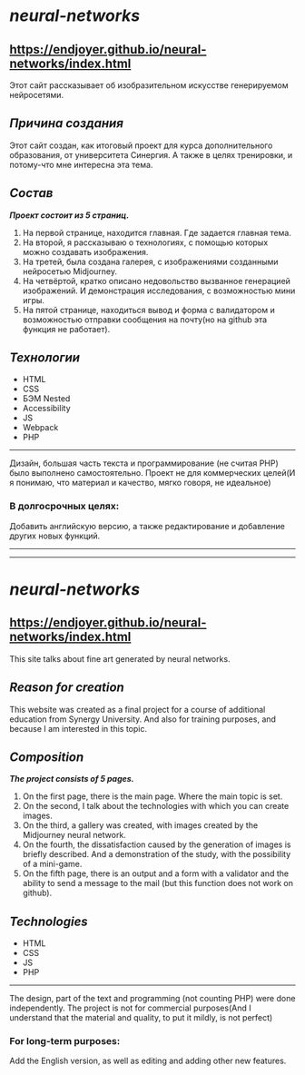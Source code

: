 # _**neural-networks**_

## https://endjoyer.github.io/neural-networks/index.html

Этот сайт рассказывает об изобразительном искусстве генерируемом нейросетями.

## _**Причина создания**_

Этот сайт создан, как итоговый проект для курса дополнительного образования, от университета Синергия.
А также в целях тренировки, и потому-что мне интересна эта тема.

## _**Состав**_

**_Проект состоит из 5 страниц._**

1. На первой странице, находится главная. Где задается главная тема.
2. На второй, я рассказываю о технологиях, с помощью которых можно создавать изображения.
3. На третей, была создана галерея, с изображениями созданными нейросетью Midjourney.
4. На четвёртой, кратко описано недовольство вызванное генерацией изображений. И демонстрация исследования, с возможностью мини игры.
5. На пятой странице, находиться вывод и форма с валидатором и возможностью отправки сообщения на почту(но на github эта функция не работает).

## _**Технологии**_

- HTML
- CSS
- БЭМ Nested
- Accessibility
- JS
- Webpack
- PHP

---

Дизайн, большая часть текста и программирование (не считая PHP) было выполнено самостоятельно.
Проект не для коммерческих целей(И я понимаю, что материал и качество, мягко говоря, не идеальное)

### В долгосрочных целях:

Добавить английскую версию, а также редактирование и добавление других новых функций.

---

---

# _**neural-networks**_

## https://endjoyer.github.io/neural-networks/index.html

This site talks about fine art generated by neural networks.

## _**Reason for creation**_

This website was created as a final project for a course of additional education from Synergy University.
And also for training purposes, and because I am interested in this topic.

## _**Composition**_

**_The project consists of 5 pages._**

1. On the first page, there is the main page. Where the main topic is set.
2. On the second, I talk about the technologies with which you can create images.
3. On the third, a gallery was created, with images created by the Midjourney neural network.
4. On the fourth, the dissatisfaction caused by the generation of images is briefly described. And a demonstration of the study, with the possibility of a mini-game.
5. On the fifth page, there is an output and a form with a validator and the ability to send a message to the mail (but this function does not work on github).

## _**Technologies**_

- HTML
- CSS
- JS
- PHP

---

The design, part of the text and programming (not counting PHP) were done independently.
The project is not for commercial purposes(And I understand that the material and quality, to put it mildly, is not perfect)

### For long-term purposes:

Add the English version, as well as editing and adding other new features.
